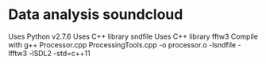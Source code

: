 Data analysis soundcloud
===

Uses Python v2.7.6
Uses C++ library sndfile
Uses C++ library fftw3
Compile with g++ Processor.cpp ProcessingTools.cpp -o processor.o -lsndfile -lfftw3 -lSDL2 -std=c++11
